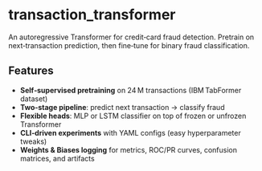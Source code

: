 # transaction_transformer

An autoregressive Transformer for credit‑card fraud detection. Pretrain on next‑transaction prediction, then fine‑tune for binary fraud classification.

## Features
- **Self‑supervised pretraining** on 24 M transactions (IBM TabFormer dataset)  
- **Two‑stage pipeline**: predict next transaction -> classify fraud  
- **Flexible heads**: MLP or LSTM classifier on top of frozen or unfrozen Transformer  
- **CLI‑driven experiments** with YAML configs (easy hyperparameter tweaks)  
- **Weights & Biases logging** for metrics, ROC/PR curves, confusion matrices, and artifacts  

